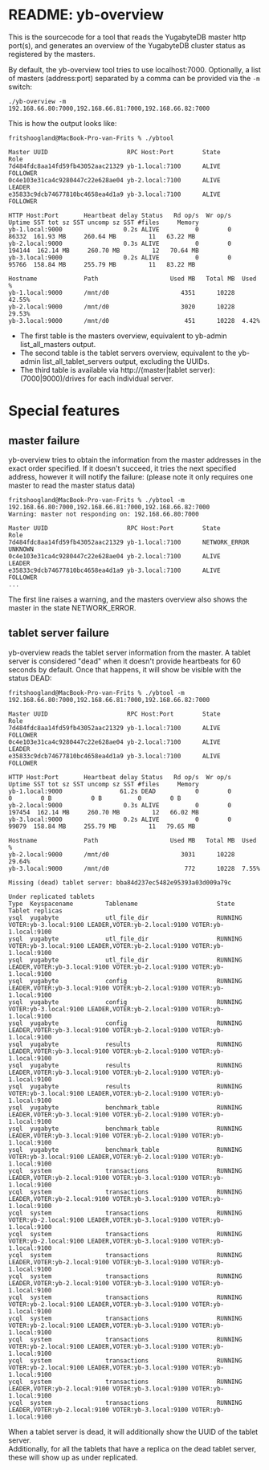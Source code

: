 # README: yb-overview

This is the sourcecode for a tool that reads the YugabyteDB master http port(s), and generates an overview of the YugabyteDB cluster status as registered by the masters.

By default, the yb-overview tool tries to use localhost:7000.
Optionally, a list of masters (address:port) separated by a comma can be provided via the `-m` switch:

```
./yb-overview -m 192.168.66.80:7000,192.168.66.81:7000,192.168.66.82:7000
```

This is how the output looks like:

```
fritshoogland@MacBook-Pro-van-Frits % ./ybtool

Master UUID                      RPC Host:Port        State         Role
7d484fdc8aa14fd59fb43052aac21329 yb-1.local:7100      ALIVE         FOLLOWER
0c4e103e31ca4c9280447c22e628ae04 yb-2.local:7100      ALIVE         LEADER
e35833c9dcb74677810bc4658ea4d1a9 yb-3.local:7100      ALIVE         FOLLOWER

HTTP Host:Port       Heartbeat delay Status   Rd op/s  Wr op/s     Uptime SST tot sz SST uncomp sz SST #files     Memory
yb-1.local:9000                 0.2s ALIVE          0        0      86332  161.93 MB     260.64 MB         11   63.22 MB
yb-2.local:9000                 0.3s ALIVE          0        0     194144  162.14 MB     260.70 MB         12   70.64 MB
yb-3.local:9000                 0.2s ALIVE          0        0      95766  158.84 MB     255.79 MB         11   83.22 MB

Hostname             Path                    Used MB   Total MB  Used %
yb-1.local:9000      /mnt/d0                    4351      10228  42.55%
yb-2.local:9000      /mnt/d0                    3020      10228  29.53%
yb-3.local:9000      /mnt/d0                     451      10228  4.42%

```
- The first table is the masters overview, equivalent to yb-admin list_all_masters output.  
- The second table is the tablet servers overview, equivalent to the yb-admin list_all_tablet_servers output, excluding the UUIDs.
- The third table is available via http://(master|tablet server):(7000|9000)/drives for each individual server.

# Special features
## master failure
yb-overview tries to obtain the information from the master addresses in the exact order specified. If it doesn't succeed, it tries the next specified address, however it will notify the failure:
(please note it only requires one master to read the master status data)
```
fritshoogland@MacBook-Pro-van-Frits % ./ybtool -m 192.168.66.80:7000,192.168.66.81:7000,192.168.66.82:7000
Warning: master not responding on: 192.168.66.80:7000

Master UUID                      RPC Host:Port        State         Role
7d484fdc8aa14fd59fb43052aac21329 yb-1.local:7100      NETWORK_ERROR UNKNOWN
0c4e103e31ca4c9280447c22e628ae04 yb-2.local:7100      ALIVE         LEADER
e35833c9dcb74677810bc4658ea4d1a9 yb-3.local:7100      ALIVE         FOLLOWER
...
```
The first line raises a warning, and the masters overview also shows the master in the state NETWORK_ERROR.

## tablet server failure
yb-overview reads the tablet server information from the master. A tablet server is considered "dead" when it doesn't provide heartbeats for 60 seconds by default. Once that happens, it will show be visible with the status DEAD:
```
fritshoogland@MacBook-Pro-van-Frits % ./ybtool -m 192.168.66.80:7000,192.168.66.81:7000,192.168.66.82:7000

Master UUID                      RPC Host:Port        State         Role
7d484fdc8aa14fd59fb43052aac21329 yb-1.local:7100      ALIVE         FOLLOWER
0c4e103e31ca4c9280447c22e628ae04 yb-2.local:7100      ALIVE         LEADER
e35833c9dcb74677810bc4658ea4d1a9 yb-3.local:7100      ALIVE         FOLLOWER

HTTP Host:Port       Heartbeat delay Status   Rd op/s  Wr op/s     Uptime SST tot sz SST uncomp sz SST #files     Memory
yb-1.local:9000                61.2s DEAD           0        0          0        0 B           0 B          0        0 B
yb-2.local:9000                 0.3s ALIVE          0        0     197454  162.14 MB     260.70 MB         12   66.02 MB
yb-3.local:9000                 0.2s ALIVE          0        0      99079  158.84 MB     255.79 MB         11   79.65 MB

Hostname             Path                    Used MB   Total MB  Used %
yb-2.local:9000      /mnt/d0                    3031      10228  29.64%
yb-3.local:9000      /mnt/d0                     772      10228  7.55%

Missing (dead) tablet server: bba84d237ec5482e95393a03d009a79c

Under replicated tablets
Type  Keyspacename         Tablename                      State      Tablet replicas
ysql  yugabyte             utl_file_dir                   RUNNING    VOTER:yb-3.local:9100 LEADER,VOTER:yb-2.local:9100 VOTER:yb-1.local:9100
ysql  yugabyte             utl_file_dir                   RUNNING    VOTER:yb-3.local:9100 LEADER,VOTER:yb-2.local:9100 VOTER:yb-1.local:9100
ysql  yugabyte             utl_file_dir                   RUNNING    LEADER,VOTER:yb-3.local:9100 VOTER:yb-2.local:9100 VOTER:yb-1.local:9100
ysql  yugabyte             config                         RUNNING    LEADER,VOTER:yb-3.local:9100 VOTER:yb-2.local:9100 VOTER:yb-1.local:9100
ysql  yugabyte             config                         RUNNING    VOTER:yb-3.local:9100 LEADER,VOTER:yb-2.local:9100 VOTER:yb-1.local:9100
ysql  yugabyte             config                         RUNNING    LEADER,VOTER:yb-3.local:9100 VOTER:yb-2.local:9100 VOTER:yb-1.local:9100
ysql  yugabyte             results                        RUNNING    LEADER,VOTER:yb-3.local:9100 VOTER:yb-2.local:9100 VOTER:yb-1.local:9100
ysql  yugabyte             results                        RUNNING    LEADER,VOTER:yb-3.local:9100 VOTER:yb-2.local:9100 VOTER:yb-1.local:9100
ysql  yugabyte             results                        RUNNING    VOTER:yb-3.local:9100 LEADER,VOTER:yb-2.local:9100 VOTER:yb-1.local:9100
ysql  yugabyte             benchmark_table                RUNNING    LEADER,VOTER:yb-3.local:9100 VOTER:yb-2.local:9100 VOTER:yb-1.local:9100
ysql  yugabyte             benchmark_table                RUNNING    LEADER,VOTER:yb-3.local:9100 VOTER:yb-2.local:9100 VOTER:yb-1.local:9100
ysql  yugabyte             benchmark_table                RUNNING    VOTER:yb-3.local:9100 LEADER,VOTER:yb-2.local:9100 VOTER:yb-1.local:9100
ycql  system               transactions                   RUNNING    LEADER,VOTER:yb-2.local:9100 VOTER:yb-3.local:9100 VOTER:yb-1.local:9100
ycql  system               transactions                   RUNNING    LEADER,VOTER:yb-2.local:9100 VOTER:yb-3.local:9100 VOTER:yb-1.local:9100
ycql  system               transactions                   RUNNING    VOTER:yb-2.local:9100 LEADER,VOTER:yb-3.local:9100 VOTER:yb-1.local:9100
ycql  system               transactions                   RUNNING    VOTER:yb-2.local:9100 LEADER,VOTER:yb-3.local:9100 VOTER:yb-1.local:9100
ycql  system               transactions                   RUNNING    LEADER,VOTER:yb-2.local:9100 VOTER:yb-3.local:9100 VOTER:yb-1.local:9100
ycql  system               transactions                   RUNNING    LEADER,VOTER:yb-2.local:9100 VOTER:yb-3.local:9100 VOTER:yb-1.local:9100
ycql  system               transactions                   RUNNING    VOTER:yb-2.local:9100 LEADER,VOTER:yb-3.local:9100 VOTER:yb-1.local:9100
ycql  system               transactions                   RUNNING    VOTER:yb-2.local:9100 LEADER,VOTER:yb-3.local:9100 VOTER:yb-1.local:9100
ycql  system               transactions                   RUNNING    VOTER:yb-2.local:9100 LEADER,VOTER:yb-3.local:9100 VOTER:yb-1.local:9100
ycql  system               transactions                   RUNNING    VOTER:yb-2.local:9100 LEADER,VOTER:yb-3.local:9100 VOTER:yb-1.local:9100
ycql  system               transactions                   RUNNING    LEADER,VOTER:yb-2.local:9100 VOTER:yb-3.local:9100 VOTER:yb-1.local:9100
ycql  system               transactions                   RUNNING    LEADER,VOTER:yb-2.local:9100 VOTER:yb-3.local:9100 VOTER:yb-1.local:9100
```
When a tablet server is dead, it will additionally show the UUID of the tablet server.  
Additionally, for all the tablets that have a replica on the dead tablet server, these will show up as under replicated. 
